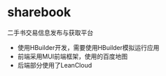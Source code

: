 # sharebook
二手书交易信息发布与获取平台

- 使用HBuilder开发，需要使用HBuilder模拟运行应用
- 前端采用MUI前端框架，使用的百度地图
- 后端部分使用了LeanCloud
